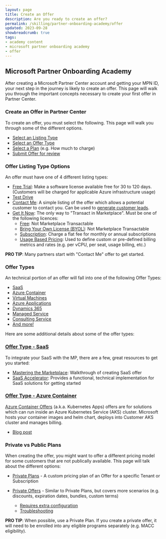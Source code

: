 ```yaml
---
layout: page
title: Create an Offer
description: Are you ready to create an offer?
permalink: /skilling/partner-onboarding-academy/offer
updated: 2023-09-28
showbreadcrumb: true
tags: 
- academy content
- microsoft partner onboarding academy
- offer
---
```


## Microsoft Partner Onboarding Academy

After creating a Microsoft Partner Center account and getting your MPN ID, your next step in the journey is likely to create an offer.  This page will walk you through the important concepts necessary to create your first offer in Partner Center.

### Create an Offer in Partner Center

To create an offer, you must select the following.  This page will walk you through some of the different options.

- [Select an Listing Type](https://learn.microsoft.com/en-us/partner-center/marketplace/determine-your-listing-type)
- [Select an Offer Type](https://learn.microsoft.com/en-us/partner-center/marketplace/publisher-guide-by-offer-type)
- [Select a Plan](https://learn.microsoft.com/en-us/partner-center/pricing-and-offers) (e.g. How much to charge)
- [Submit Offer for review](https://learn.microsoft.com/en-us/partner-center/marketplace/review-publish-offer)


### Offer Listing Type Options

An offer must have one of 4 different listing types:

- [Free Trial](https://learn.microsoft.com/en-us/partner-center/marketplace/determine-your-listing-type#free-trial): Make a software license available free for 30 to 120 days. (Customers will be charged for applicable Azure infrastructure usage)
- [Test Drive](https://learn.microsoft.com/en-us/partner-center/marketplace/determine-your-listing-type#test-drive)
- [Contact Me](https://learn.microsoft.com/en-us/partner-center/marketplace/determine-your-listing-type#contact-me): A simple listing of the offer which allows a potential customer to contact you.  Can be used to [generate customer leads](https://learn.microsoft.com/en-us/partner-center/marketplace/partner-center-portal/commercial-marketplace-get-customer-leads).
- [Get It Now](https://learn.microsoft.com/en-us/partner-center/marketplace/determine-your-listing-type#get-it-now): The only way to "Transact in Marketplace".  Must be one of the following licences: 
    - [Free](https://learn.microsoft.com/en-us/partner-center/marketplace/determine-your-listing-type#get-it-now-free): Not Marketplace Transactable
    - [Bring Your Own License (BYOL)](https://learn.microsoft.com/en-us/partner-center/marketplace/determine-your-listing-type#bring-your-own-license-byol): Not Marketplace Transactable
    - [Subscription](https://learn.microsoft.com/en-us/partner-center/marketplace/determine-your-listing-type#subscription): Charge a flat fee for monthly or annual subscriptions
    - [Usage Based Pricing](https://learn.microsoft.com/en-us/partner-center/marketplace/determine-your-listing-type#usage-based-pricing): Used to define custom or pre-defined billing metrics and rates (e.g. per vCPU, per seat, usage billing, etc.)
 
__PRO TIP__: Many partners start with "Contact Me" offer to get started.


### Offer Types

An technical portion of an offer will fall into one of the following Offer Types:

- [SaaS](https://learn.microsoft.com/en-us/partner-center/marketplace/plan-saas-offer)
- [Azure Container](https://learn.microsoft.com/en-us/partner-center/marketplace/marketplace-containers)
- [Virtual Machines](https://learn.microsoft.com/en-us/partner-center/marketplace/marketplace-virtual-machines)
- [Azure Applications](https://learn.microsoft.com/en-us/partner-center/marketplace/plan-azure-application-offer)
- [Dynamics 365](https://learn.microsoft.com/en-us/partner-center/marketplace/marketplace-dynamics-365)
- [Managed Service](https://learn.microsoft.com/en-us/partner-center/marketplace/plan-managed-service-offer)
- [Consulting Service](https://learn.microsoft.com/en-us/partner-center/marketplace/plan-consulting-service-offer)
- [And more!](https://learn.microsoft.com/en-us/partner-center/marketplace/publisher-guide-by-offer-type#list-of-offer-types)

Here are some additional details about some of the offer types:

### [Offer Type - SaaS](https://learn.microsoft.com/en-us/partner-center/marketplace/plan-saas-offer)

To integrate your SaaS with the MP, there are a few, great resources to get you started:

- [Mastering the Marketplace](https://microsoft.github.io/Mastering-the-Marketplace/saas/tech-topics/): Walkthrough of creating SaaS offer
- [SaaS Accelerator](https://microsoft.github.io/Mastering-the-Marketplace/saas-accelerator/): Provides a functional, technical implementation for SaaS solutions for getting started

### [Offer Type - Azure Container](https://learn.microsoft.com/en-us/partner-center/marketplace/marketplace-containers) 

[Azure Container Offers](https://learn.microsoft.com/en-us/partner-center/marketplace/azure-container-technical-assets-kubernetes) (a.k.a. Kubernetes Apps) offers are for solutions which can run inside an Azure Kubernetes Service (AKS) cluster.  Microsoft hosts your container images and helm chart, deploys into Customer AKS cluster and manages billing.  

- [Blog post](https://aka.ms/k8sapps)


### Private vs Public Plans

When creating the offer, you might want to offer a different pricing model for some customers that are not publically available.  This page will talk about the different options:

- [Private Plans](https://learn.microsoft.com/en-us/marketplace/private-plans) - A custom pricing plan of an Offer for a specific Tenant or Subscription

- [Private Offers](https://learn.microsoft.com/en-us/marketplace/private-offers-in-azure-marketplace) - Similar to Private Plans, but covers more scenarios (e.g. discounts, expiration dates, bundles, custom terms)
  - [Requires extra configuration](https://learn.microsoft.com/en-us/marketplace/private-offers-pre-check)
  - [Troubleshooting](https://learn.microsoft.com/en-us/marketplace/private-offer-troubleshoot)

__PRO TIP__: When possible, use a Private Plan.  If you create a private offer, it will need to be enrolled into any eligible programs separately (e.g. MACC eligibility).